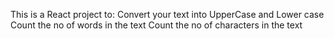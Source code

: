 This is a React project to:
Convert your text into UpperCase and Lower case 
Count the no of words in the text
Count the no of characters in the text